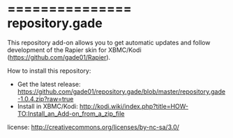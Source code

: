 ===============
repository.gade
===============

This repository add-on allows you to get automatic updates and follow development of the Rapier skin for XBMC/Kodi (https://github.com/gade01/Rapier).

How to install this repository:

- Get the latest release: https://github.com/gade01/repository.gade/blob/master/repository.gade-1.0.4.zip?raw=true
- Install in XBMC/Kodi: http://kodi.wiki/index.php?title=HOW-TO:Install_an_Add-on_from_a_zip_file

license: http://creativecommons.org/licenses/by-nc-sa/3.0/